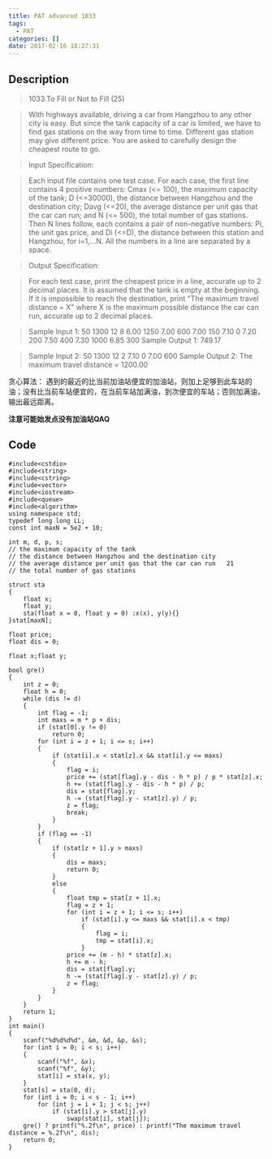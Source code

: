 ```yaml
---
title: PAT advanced 1033
tags:
  - PAT
categories: []
date: 2017-02-16 18:27:31
---
```


## Description

> 1033.To Fill or Not to Fill (25)

> With highways available, driving a car from Hangzhou to any other city is easy. But since the tank capacity of a car is limited, we have to find gas stations on the way from time to time. Different gas station may give different price. You are asked to carefully design the cheapest route to go.

> Input Specification:

> Each input file contains one test case. For each case, the first line contains 4 positive numbers: Cmax (<= 100), the maximum capacity of the tank; D (<=30000), the distance between Hangzhou and the destination city; Davg (<=20), the average distance per unit gas that the car can run; and N (<= 500), the total number of gas stations. Then N lines follow, each contains a pair of non-negative numbers: Pi, the unit gas price, and Di (<=D), the distance between this station and Hangzhou, for i=1,...N. All the numbers in a line are separated by a space.

> Output Specification:

> For each test case, print the cheapest price in a line, accurate up to 2 decimal places. It is assumed that the tank is empty at the beginning. If it is impossible to reach the destination, print "The maximum travel distance = X" where X is the maximum possible distance the car can run, accurate up to 2 decimal places.

> Sample Input 1:
50 1300 12 8
6.00 1250
7.00 600
7.00 150
7.10 0
7.20 200
7.50 400
7.30 1000
6.85 300
Sample Output 1:
749.17

> Sample Input 2:
50 1300 12 2
7.10 0
7.00 600
Sample Output 2:
The maximum travel distance = 1200.00

贪心算法： 遇到的最近的比当前加油站便宜的加油站，则加上足够到此车站的油；没有比当前车站便宜的，在当前车站加满油，到次便宜的车站；否则加满油，输出最远距离。

**注意可能始发点没有加油站QAQ**

## Code

```
#include<cstdio>  
#include<string>  
#include<cstring>  
#include<vector>  
#include<iostream>  
#include<queue>  
#include<algorithm>  
using namespace std;
typedef long long LL;
const int maxN = 5e2 + 10;

int m, d, p, s;
// the maximum capacity of the tank
// the distance between Hangzhou and the destination city
// the average distance per unit gas that the car can run   21
// the total number of gas stations

struct sta
{
	float x;
	float y;
	sta(float x = 0, float y = 0) :x(x), y(y){}
}stat[maxN];

float price;
float dis = 0;

float x;float y;

bool gre()
{
	int z = 0;
	float h = 0;
	while (dis != d)
	{
		int flag = -1;
		int maxs = m * p + dis;
		if (stat[0].y != 0)
			return 0;
		for (int i = z + 1; i <= s; i++)
		{
			if (stat[i].x < stat[z].x && stat[i].y <= maxs)
			{
				flag = i;
				price += (stat[flag].y - dis - h * p) / p * stat[z].x;
				h += (stat[flag].y - dis - h * p) / p;
				dis = stat[flag].y;
				h -= (stat[flag].y - stat[z].y) / p;
				z = flag;
				break;
			}
		}
		if (flag == -1)
		{
			if (stat[z + 1].y > maxs)
			{
				dis = maxs;
				return 0;
			}
			else
			{
				float tmp = stat[z + 1].x;
				flag = z + 1;
				for (int i = z + 1; i <= s; i++)
					if (stat[i].y <= maxs && stat[i].x < tmp)
					{
						flag = i;
						tmp = stat[i].x;
					}
				price += (m - h) * stat[z].x;
				h += m - h;
				dis = stat[flag].y;
				h -= (stat[flag].y - stat[z].y) / p;
				z = flag;
			}
		}
	}
	return 1;
}
int main()
{
	scanf("%d%d%d%d", &m, &d, &p, &s);
	for (int i = 0; i < s; i++)
	{
		scanf("%f", &x);
		scanf("%f", &y);
		stat[i] = sta(x, y);
	}
	stat[s] = sta(0, d);
	for (int i = 0; i < s - 1; i++)
		for (int j = i + 1; j < s; j++)
			if (stat[i].y > stat[j].y)
				swap(stat[i], stat[j]);
	gre() ? printf("%.2f\n", price) : printf("The maximum travel distance = %.2f\n", dis);
	return 0;
}
```
